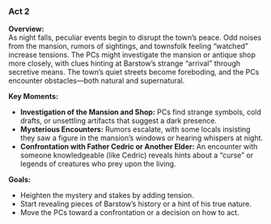 
### Act 2
**Overview:**  
As night falls, peculiar events begin to disrupt the town’s peace. Odd noises from the mansion, rumors of sightings, and townsfolk feeling “watched” increase tensions. The PCs might investigate the mansion or antique shop more closely, with clues hinting at Barstow’s strange “arrival” through secretive means. The town’s quiet streets become foreboding, and the PCs encounter obstacles—both natural and supernatural.

**Key Moments:**

- **Investigation of the Mansion and Shop:** PCs find strange symbols, cold drafts, or unsettling artifacts that suggest a dark presence.
- **Mysterious Encounters:** Rumors escalate, with some locals insisting they saw a figure in the mansion’s windows or hearing whispers at night.
- **Confrontation with Father Cedric or Another Elder:** An encounter with someone knowledgeable (like Cedric) reveals hints about a “curse” or legends of creatures who prey upon the living.

**Goals:**

- Heighten the mystery and stakes by adding tension.
- Start revealing pieces of Barstow’s history or a hint of his true nature.
- Move the PCs toward a confrontation or a decision on how to act.